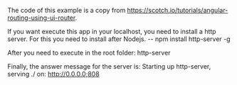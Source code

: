 The code of this example is a copy from https://scotch.io/tutorials/angular-routing-using-ui-router.

If you want execute this app in your localhost, you need to install a http server. For this you need to install after Nodejs.
-- npm install http-server -g

After you need to execute in the root folder: http-server

Finally, the answer message for the server is: 
Starting up http-server, serving ./ on: http://0.0.0.0;808

